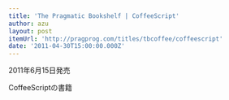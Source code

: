 ```yaml
---
title: 'The Pragmatic Bookshelf | CoffeeScript'
author: azu
layout: post
itemUrl: 'http://pragprog.com/titles/tbcoffee/coffeescript'
date: '2011-04-30T15:00:00.000Z'
---
```

2011年6月15日発売

CoffeeScriptの書籍


